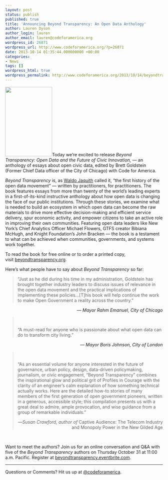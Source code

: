 ```yaml
---
layout: post
status: publish
published: true
title: 'Announcing Beyond Transparency: An Open Data Anthology'
author: Lauren Dyson
author_login: lauren
author_email: lauren@codeforamerica.org
wordpress_id: 26871
wordpress_url: http://www.codeforamerica.org/?p=26871
date: 2013-10-14 01:35:44.000000000 +00:00
categories:
- News
tags: []
wordpress_html: true
wordpress_permalink: http://www.codeforamerica.org/2013/10/14/beyondtransparency_launch/
---
```


<p><a href="http://beyondtransparency.org"><img alt="" class="alignleft" height="221" src="http://www.codeforamerica.org/wp-content/uploads/2013/10/Screen-Shot-2013-10-14-at-10.30.25-PM.png" width="150"/></a>Today we’re excited to release <em>Beyond Transparency: Open Data and the Future of Civic Innovation,</em> — an anthology of essays about open civic data, edited by Brett Goldstein (Former Chief Data officer of the City of Chicago) with Code for America.</p>
<p><em>Beyond Transparency</em> is, as <a href="http://waldo.jaquith.org/about/">Waldo Jaquith</a> called it, “the first history of the open data movement” — written by practitioners, for practitioners. The book features essays from more than twenty of the world’s leading experts in a first-of-its-kind instructive anthology about how open data is changing the face of our public institutions. Through these stories, we examine what is needed to build an ecosystem in which open data can become the raw materials to drive more effective decision-making and efficient service delivery, spur economic activity, and empower citizens to take an active role in improving their own communities. Featuring open data leaders like New York’s Chief Analytics Officer Michael Flowers, GTFS creator Bibiana McHugh, and Knight Foundation’s John Bracken — the book is a testament to what can be achieved when communities, governments, and systems work together.</p>
<p>To read the book for free online or to order a printed copy, visit <a href="http://beyondtransparency.org">beyondtransparency.org</a>.</p>
<p>Here’s what people have to say about <em>Beyond Transparency</em> so far:</p>
<blockquote><p>“Just as he did during his time in my administration, Goldstein has brought together industry leaders to discuss issues of relevance in the open data movement and the practical implications of implementing these policies…[T]his book will help continue the work to make Open Government a reality across the country.”</p></blockquote>
<div align="right"><em>— Mayor Rahm Emanuel, City of Chicago</em></div>
<blockquote><p> </p>
<p>“A must-read for anyone who is passionate about what open data can do to transform city living.”</p></blockquote>
<div align="right"><em>— Mayor Boris Johnson, City of London</em></div>
<blockquote><p> </p>
<p>“As an essential volume for anyone interested in the future of governance, urban policy, design, data-driven policymaking, journalism, or civic engagement, “Beyond Transparency” combines the inspirational glow and political grit of Profiles in Courage with the clarity of an engineer’s calm explanation of how something technical actually works. Here are the detailed how-to stories of many members of the first generation of open government pioneers, written in a generous, accessible style; this compilation presents us with a great deal to admire, ample provocation, and wise guidance from a group of remarkable individuals.”</p>
<div align="right">—<em>Susan Crawford, author of</em> Captive Audience: The Telecom Industry and Monopoly Power in the New Gilded Age</div>
</blockquote>
<p> </p>
<p>Want to meet the authors? Join us for an online conversation and Q&amp;A with five of the <em>Beyond Transparency</em> authors on Thursday October 31 at 11:00 a.m. Pacific. Register at <a href="https://beyondtransparency.eventbrite.com/">beyondtransparency.eventbrite.com</a>.</p>
<hr/>
<p>Questions or Comments? Hit us up at <a href="http://twitter.com/codeforamerica">@codeforamerica</a>.</p>

